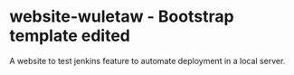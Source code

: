 # website-wuletaw - Bootstrap template edited

A website to test jenkins feature to automate deployment in a local server.
